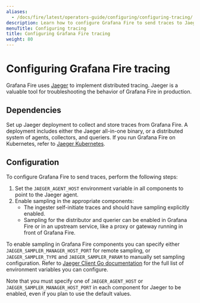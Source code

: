 ```yaml
---
aliases:
  - /docs/fire/latest/operators-guide/configuring/configuring-tracing/
description: Learn how to configure Grafana Fire to send traces to Jaeger.
menuTitle: Configuring tracing
title: Configuring Grafana Fire tracing
weight: 80
---
```


# Configuring Grafana Fire tracing

Grafana Fire uses [Jaeger](https://www.jaegertracing.io/) to implement distributed
tracing. Jaeger is a valuable tool for troubleshooting the behavior of
Grafana Fire in production.

## Dependencies

Set up Jaeger deployment to collect and store traces from Grafana Fire. A
deployment includes either the Jaeger all-in-one binary, or a distributed
system of agents, collectors, and queriers. If you run Grafana Fire on Kubernetes, refer to [Jaeger
Kubernetes](https://github.com/jaegertracing/jaeger-kubernetes).

## Configuration

To configure Grafana Fire to send traces, perform the following steps:

1. Set the `JAEGER_AGENT_HOST` environment variable in all components to point
   to the Jaeger agent.
1. Enable sampling in the appropriate components:
   - The ingester self-initiate traces and should have sampling
     explicitly enabled.
   - Sampling for the distributor and querier can be enabled in Grafana Fire
     or in an upstream service, like a proxy or gateway running in front of Grafana Fire.

To enable sampling in Grafana Fire components you can specify either
`JAEGER_SAMPLER_MANAGER_HOST_PORT` for remote sampling, or
`JAEGER_SAMPLER_TYPE` and `JAEGER_SAMPLER_PARAM` to manually set sampling
configuration. Refer to [Jaeger Client Go
documentation](https://github.com/jaegertracing/jaeger-client-go#environment-variables)
for the full list of environment variables you can configure.

Note that you must specify one of `JAEGER_AGENT_HOST` or
`JAEGER_SAMPLER_MANAGER_HOST_PORT` in each component for Jaeger to be enabled,
even if you plan to use the default values.
